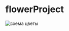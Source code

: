 # flowerProject
![схема цветы](https://github.com/koalmsk/flowerProject/assets/104090753/5e456e77-2dac-4f2d-a7d7-99ec19d98c34)

